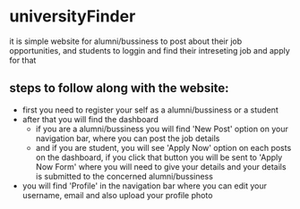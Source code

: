 # universityFinder
 
it is simple website for alumni/bussiness to post about their job opportunities, and students to loggin and find their intreseting job and apply for that

## steps to follow along with the website:
- first you need to register your self as a alumni/bussiness or a student
- after that you will find the dashboard
   - if you are a alumni/bussiness you will find 'New Post' option on your navigation bar, where you can post the job details
   - and if you are student, you will see 'Apply Now' option on each posts on the dashboard, if you click that button you will be sent to 'Apply Now Form' where you will need to give your details and your details is submitted to the concerned alumni/bussiness
- you will find 'Profile' in the navigation bar where you can edit your username, email and also upload your profile photo
